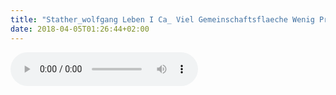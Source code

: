 ```yaml
---
title: "Stather_wolfgang Leben I Ca_ Viel Gemeinschaftsflaeche Wenig Privatsphaere"
date: 2018-04-05T01:26:44+02:00
---
```


<audio controls>
	<source src="stather_wolfgang-leben-i-ca_-viel-gemeinschaftsflaeche-wenig-privatsphaere.wav">
	Your browser does not support the audio element
</audio>